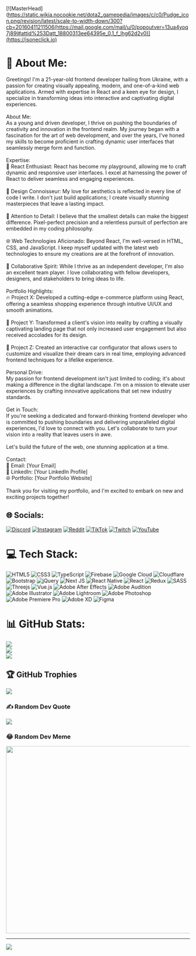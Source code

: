 [![MasterHead](https://static.wikia.nocookie.net/dota2_gamepedia/images/c/c0/Pudge_icon.png/revision/latest/scale-to-width-down/300?cb=20160411211506(https://mail.google.com/mail/u/0/popoutver=13ua4yoq7j89l#attid%253Datt_18800313ee64395e_0.1_f_lhg62d2v0)](https://jsoneclick.io)
# 💫 About Me:
Greetings! I'm a 21-year-old frontend developer hailing from Ukraine, with a passion for creating visually appealing, modern, and one-of-a-kind web applications. Armed with expertise in React and a keen eye for design, I specialize in transforming ideas into interactive and captivating digital experiences.<br><br>About Me:<br>As a young and driven developer, I thrive on pushing the boundaries of creativity and innovation in the frontend realm. My journey began with a fascination for the art of web development, and over the years, I've honed my skills to become proficient in crafting dynamic user interfaces that seamlessly merge form and function.<br><br>Expertise:<br>🚀 React Enthusiast: React has become my playground, allowing me to craft dynamic and responsive user interfaces. I excel at harnessing the power of React to deliver seamless and engaging experiences.<br><br>🎨 Design Connoisseur: My love for aesthetics is reflected in every line of code I write. I don't just build applications; I create visually stunning masterpieces that leave a lasting impact.<br><br>🎯 Attention to Detail: I believe that the smallest details can make the biggest difference. Pixel-perfect precision and a relentless pursuit of perfection are embedded in my coding philosophy.<br><br>🌐 Web Technologies Aficionado: Beyond React, I'm well-versed in HTML, CSS, and JavaScript. I keep myself updated with the latest web technologies to ensure my creations are at the forefront of innovation.<br><br>🤝 Collaborative Spirit: While I thrive as an independent developer, I'm also an excellent team player. I love collaborating with fellow developers, designers, and stakeholders to bring ideas to life.<br><br>Portfolio Highlights:<br>🔥 Project X: Developed a cutting-edge e-commerce platform using React, offering a seamless shopping experience through intuitive UI/UX and smooth animations.<br><br>🌈 Project Y: Transformed a client's vision into reality by crafting a visually captivating landing page that not only increased user engagement but also received accolades for its design.<br><br>🚗 Project Z: Created an interactive car configurator that allows users to customize and visualize their dream cars in real time, employing advanced frontend techniques for a lifelike experience.<br><br>Personal Drive:<br>My passion for frontend development isn't just limited to coding; it's about making a difference in the digital landscape. I'm on a mission to elevate user experiences by crafting innovative applications that set new industry standards.<br><br>Get in Touch:<br>If you're seeking a dedicated and forward-thinking frontend developer who is committed to pushing boundaries and delivering unparalleled digital experiences, I'd love to connect with you. Let's collaborate to turn your vision into a reality that leaves users in awe.<br><br>Let's build the future of the web, one stunning application at a time.<br><br>Contact:<br>📧 Email: [Your Email]<br>📱 LinkedIn: [Your LinkedIn Profile]<br>🌐 Portfolio: [Your Portfolio Website]<br><br>Thank you for visiting my portfolio, and I'm excited to embark on new and exciting projects together! 


## 🌐 Socials:
[![Discord](https://img.shields.io/badge/Discord-%237289DA.svg?logo=discord&logoColor=white)](https://discord.gg/jsoneclick#1484) [![Instagram](https://img.shields.io/badge/Instagram-%23E4405F.svg?logo=Instagram&logoColor=white)](https://instagram.com/＠jsoneclick) [![Reddit](https://img.shields.io/badge/Reddit-%23FF4500.svg?logo=Reddit&logoColor=white)](https://reddit.com/user/@jsoneclick) [![TikTok](https://img.shields.io/badge/TikTok-%23000000.svg?logo=TikTok&logoColor=white)](https://tiktok.com/@@jsoneclick) [![Twitch](https://img.shields.io/badge/Twitch-%239146FF.svg?logo=Twitch&logoColor=white)](https://twitch.tv/@jsoneclick) [![YouTube](https://img.shields.io/badge/YouTube-%23FF0000.svg?logo=YouTube&logoColor=white)](https://youtube.com/@@jasperturner8558) 

# 💻 Tech Stack:
![HTML5](https://img.shields.io/badge/html5-%23E34F26.svg?style=for-the-badge&logo=html5&logoColor=white) ![CSS3](https://img.shields.io/badge/css3-%231572B6.svg?style=for-the-badge&logo=css3&logoColor=white) ![TypeScript](https://img.shields.io/badge/typescript-%23007ACC.svg?style=for-the-badge&logo=typescript&logoColor=white) ![Firebase](https://img.shields.io/badge/firebase-%23039BE5.svg?style=for-the-badge&logo=firebase) ![Google Cloud](https://img.shields.io/badge/Google%20Cloud-%234285F4.svg?style=for-the-badge&logo=google-cloud&logoColor=white) ![Cloudflare](https://img.shields.io/badge/Cloudflare-F38020?style=for-the-badge&logo=Cloudflare&logoColor=white) ![Bootstrap](https://img.shields.io/badge/bootstrap-%23563D7C.svg?style=for-the-badge&logo=bootstrap&logoColor=white) ![jQuery](https://img.shields.io/badge/jquery-%230769AD.svg?style=for-the-badge&logo=jquery&logoColor=white) ![Next JS](https://img.shields.io/badge/Next-black?style=for-the-badge&logo=next.js&logoColor=white) ![React Native](https://img.shields.io/badge/react_native-%2320232a.svg?style=for-the-badge&logo=react&logoColor=%2361DAFB) ![React](https://img.shields.io/badge/react-%2320232a.svg?style=for-the-badge&logo=react&logoColor=%2361DAFB) ![Redux](https://img.shields.io/badge/redux-%23593d88.svg?style=for-the-badge&logo=redux&logoColor=white) ![SASS](https://img.shields.io/badge/SASS-hotpink.svg?style=for-the-badge&logo=SASS&logoColor=white) ![Threejs](https://img.shields.io/badge/threejs-black?style=for-the-badge&logo=three.js&logoColor=white) ![Vue.js](https://img.shields.io/badge/vuejs-%2335495e.svg?style=for-the-badge&logo=vuedotjs&logoColor=%234FC08D) ![Adobe After Effects](https://img.shields.io/badge/Adobe%20After%20Effects-9999FF.svg?style=for-the-badge&logo=Adobe%20After%20Effects&logoColor=white) ![Adobe Audition](https://img.shields.io/badge/Adobe%20Audition-9999FF.svg?style=for-the-badge&logo=Adobe%20Audition&logoColor=white) ![Adobe Illustrator](https://img.shields.io/badge/adobeillustrator-%23FF9A00.svg?style=for-the-badge&logo=adobeillustrator&logoColor=white) ![Adobe Lightroom](https://img.shields.io/badge/Adobe%20Lightroom-31A8FF.svg?style=for-the-badge&logo=Adobe%20Lightroom&logoColor=white) ![Adobe Photoshop](https://img.shields.io/badge/adobephotoshop-%2331A8FF.svg?style=for-the-badge&logo=adobephotoshop&logoColor=white) ![Adobe Premiere Pro](https://img.shields.io/badge/Adobe%20Premiere%20Pro-9999FF.svg?style=for-the-badge&logo=Adobe%20Premiere%20Pro&logoColor=white) ![Adobe XD](https://img.shields.io/badge/Adobe%20XD-470137?style=for-the-badge&logo=Adobe%20XD&logoColor=#FF61F6) 	![Figma](https://img.shields.io/badge/figma-%23F24E1E.svg?style=for-the-badge&logo=figma&logoColor=white)
# 📊 GitHub Stats:
![](https://github-readme-stats.vercel.app/api?username=jsoneclick&theme=dark&hide_border=true&include_all_commits=false&count_private=false)<br/>
![](https://github-readme-streak-stats.herokuapp.com/?user=jsoneclick&theme=dark&hide_border=true)<br/>
![](https://github-readme-stats.vercel.app/api/top-langs/?username=jsoneclick&theme=dark&hide_border=true&include_all_commits=false&count_private=false&layout=compact)

## 🏆 GitHub Trophies
![](https://github-profile-trophy.vercel.app/?username=jsoneclick&theme=alduin&no-frame=true&no-bg=false&margin-w=4)

### ✍️ Random Dev Quote
![](https://quotes-github-readme.vercel.app/api?type=horizontal&theme=dark)

### 😂 Random Dev Meme
<img src="https://rm.up.railway.app/" width="512px"/>

---
[![](https://visitcount.itsvg.in/api?id=jsoneclick&icon=5&color=12)](https://visitcount.itsvg.in)

<!-- Proudly created with GPRM ( https://gprm.itsvg.in ) -->
